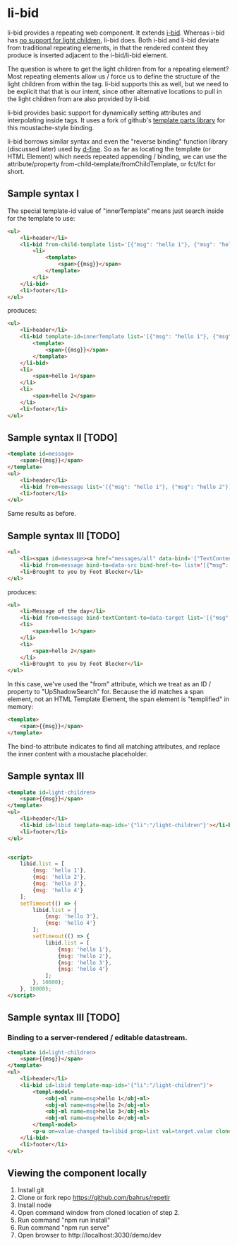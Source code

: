 # li-bid

li-bid provides a repeating web component.  It extends [i-bid](https://github.com/bahrus/ib-id).  Whereas i-bid has [no support for light children](https://github.com/bahrus/ib-id#what-if-i-want-to-repeat-some-web-components-that-require-non-shadow-light-children), li-bid does.  Both i-bid and li-bid deviate from traditional repeating elements, in that the rendered content they produce is inserted adjacent to the i-bid/li-bid element.

The question is where to get the light children from for a repeating element?  Most repeating elements allow us / force us to define the structure of the light children from within the tag.  li-bid supports this as well, but we need to be explicit that that is our intent, since other alternative locations to pull in the light children from are also provided by li-bid.

li-bid provides basic support for dynamically setting attributes and interpolating inside tags.  It uses a fork of github's [template parts library](https://github.com/github/template-parts/) for this moustache-style binding.

li-bid borrows similar syntax and even the "reverse binding" function library (discussed later) used by [d-fine](https://github.com/bahrus/d-fine).  So as far as locating the template (or HTML Element) which needs repeated appending / binding, we can use the attribute/property from-child-template/fromChildTemplate, or fct/fct for short.

## Sample syntax I

The special template-id value of "innerTemplate" means just search inside for the template to use:

```html
<ul>
    <li>header</li>
    <li-bid from-child-template list='[{"msg": "hello 1"}, {"msg": "hello 2"}]'>
        <li>
            <template>
                <span>{{msg}}</span>
            </template>
        </li>
    </li-bid>
    <li>footer</li>
</ul>
```

produces:

```html
<ul>
    <li>header</li>
    <li-bid template-id=innerTemplate list='[{"msg": "hello 1"}, {"msg": "hello 2"}]' style="display:none;">
        <template>
            <span>{{msg}}</span>
        </template>
    </li-bid>
    <li>
        <span>hello 1</span>
    </li>
    <li>
        <span>hello 2</span>
    </li>    
    <li>footer</li>
</ul>
```

## Sample syntax II [TODO]

```html
<template id=message>
    <span>{{msg}}</span>
</template>
<ul>
    <li>header</li>
    <li-bid from=message list='[{"msg": "hello 1"}, {"msg": "hello 2"}]'></li-bid>
    <li>footer</li>
</ul>
```

Same results as before.

## Sample syntax III [TODO]

```html
<ul>
    <li><span id=message><a href="messages/all" data-bind='{"TextContent": "msg", "href": "messages/{{msgId}}"}'>Message of the day</a></span></li>
    <li-bid from=message bind-to=data-src bind-href-to= list='[{"msg": "hello 1", "msgId": 402203}, {"msg": "hello 2", "msgId": 204452}]'></li-bid>
    <li>Brought to you by Foot Blocker</li>
</ul>
```

produces:

```html
<ul>
    <li>Message of the day</li>
    <li-bid from=message bind-textContent-to=data-target list='[{"msg": "hello 1"}, {"msg": "hello 2"}]' style="display:none;"></li-bid>
    <li>
        <span>hello 1</span>
    </li>
    <li>
        <span>hello 2</span>
    </li>    
    <li>Brought to you by Foot Blocker</li>
</ul>
```



In this case, we've used the "from" attribute, which we treat as an ID / property to "UpShadowSearch" for.  Because the id matches a span element, not an HTML Template Element, the span element is "templified" in memory:

```html
<template>
    <span>{{msg}}</span>
</template>
```

The bind-to attribute indicates to find all matching attributes, and replace the inner content with a moustache placeholder.





## Sample syntax III

```html
<template id=light-children>
    <span>{{msg}}</span>
</template>
<ul>
    <li>header</li>
    <li-bid id=libid template-map-ids='{"li":"/light-children"}'></li-bid>
    <li>footer</li>
</ul>


<script>
    libid.list = [
        {msg: 'hello 1'},
        {msg: 'hello 2'},
        {msg: 'hello 3'},
        {msg: 'hello 4'}
    ];
    setTimeout(() => {
        libid.list = [
            {msg: 'hello 3'},
            {msg: 'hello 4'}
        ];
        setTimeout(() => {
            libid.list = [
                {msg: 'hello 1'},
                {msg: 'hello 2'},
                {msg: 'hello 3'},
                {msg: 'hello 4'}
            ];
        }, 10000);
    }, 10000);
</script>
```

## Sample syntax III [TODO]

### Binding to a server-rendered / editable datastream.

```html
<template id=light-children>
    <span>{{msg}}</span>
</template>
<ul>
    <li>header</li>
    <li-bid id=libid template-map-ids='{"li":"/light-children"}'>
        <templ-model>
            <obj-ml name=msg>hello 1</obj-ml>
            <obj-ml name=msg>hello 2</obj-ml>
            <obj-ml name=msg>hello 3</obj-ml>
            <obj-ml name=msg>hello 4</obj-ml>
        </templ-model>
        <p-u on=value-changed to=libid prop=list val=target.value clone></p-u>
    </li-bid>
    <li>footer</li>
</ul>
```


## Viewing the component locally

1.  Install git
2.  Clone or fork repo https://github.com/bahrus/repetir
3.  Install node
4.  Open command window from cloned location of step 2.
5.  Run command "npm run install"
6.  Run command "npm run serve"
7.  Open browser to http://localhost:3030/demo/dev

